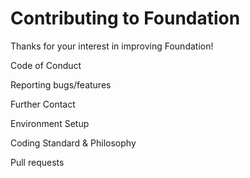 # Contributing to Foundation

Thanks for your interest in improving Foundation!

Code of Conduct

Reporting bugs/features

Further Contact

Environment Setup

Coding Standard & Philosophy

Pull requests